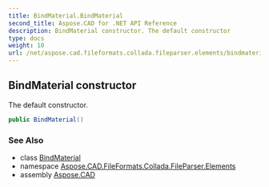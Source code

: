 ```yaml
---
title: BindMaterial.BindMaterial
second_title: Aspose.CAD for .NET API Reference
description: BindMaterial constructor. The default constructor
type: docs
weight: 10
url: /net/aspose.cad.fileformats.collada.fileparser.elements/bindmaterial/bindmaterial/
---
```

## BindMaterial constructor

The default constructor.

```csharp
public BindMaterial()
```

### See Also

* class [BindMaterial](../)
* namespace [Aspose.CAD.FileFormats.Collada.FileParser.Elements](../../bindmaterial/)
* assembly [Aspose.CAD](../../../)


